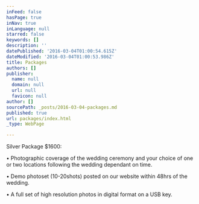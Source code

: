 ```yaml
---
inFeed: false
hasPage: true
inNav: true
inLanguage: null
starred: false
keywords: []
description: ''
datePublished: '2016-03-04T01:00:54.615Z'
dateModified: '2016-03-04T01:00:53.986Z'
title: Packages
authors: []
publisher:
  name: null
  domain: null
  url: null
  favicon: null
author: []
sourcePath: _posts/2016-03-04-packages.md
published: true
url: packages/index.html
_type: WebPage

---
```

Silver Package $1600:

• Photographic coverage of the wedding ceremony and your choice of one or two locations following the wedding dependant on time.

• Demo photoset (10-20shots) posted on our website within 48hrs of the wedding.

• A full set of high resolution photos in digital format on a USB key.